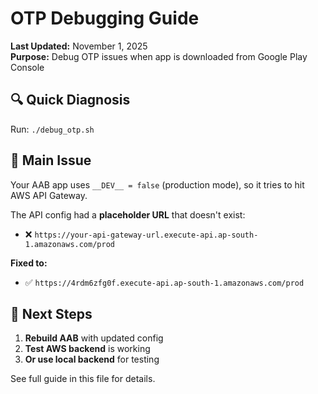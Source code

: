 # OTP Debugging Guide

**Last Updated:** November 1, 2025  
**Purpose:** Debug OTP issues when app is downloaded from Google Play Console

## 🔍 Quick Diagnosis

Run: `./debug_otp.sh`

## 🚨 Main Issue

Your AAB app uses `__DEV__ = false` (production mode), so it tries to hit AWS API Gateway.

The API config had a **placeholder URL** that doesn't exist:
- ❌ `https://your-api-gateway-url.execute-api.ap-south-1.amazonaws.com/prod`

**Fixed to:**
- ✅ `https://4rdm6zfg0f.execute-api.ap-south-1.amazonaws.com/prod`

## 📝 Next Steps

1. **Rebuild AAB** with updated config
2. **Test AWS backend** is working
3. **Or use local backend** for testing

See full guide in this file for details.
